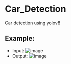 # Car_Detection
Car detection using yolov8
## Example:
- Input:
![image](https://github.com/hiephoangt/Car_Detection/assets/145418306/fb40b23b-6808-404a-b292-e7fdb78c4a50)
- Output:
![image](https://github.com/hiephoangt/Car_Detection/assets/145418306/3ece5357-b7f2-4c14-9b23-203b627c1f17)


